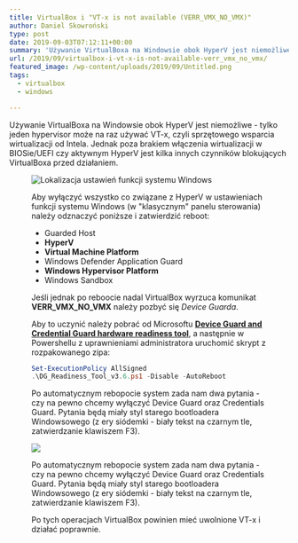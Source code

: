 ```yaml
---
title: VirtualBox i "VT-x is not available (VERR_VMX_NO_VMX)"
author: Daniel Skowroński
type: post
date: 2019-09-03T07:12:11+00:00
summary: 'Używanie VirtualBoxa na Windowsie obok HyperV jest niemożliwe - tylko jeden hypervisor może na raz używać VT-x, czyli sprzętowego wsparcia wirtualizacji od Intela. Jednak poza brakiem włączenia wirtualizacji w BIOSie/UEFI czy aktywnym HyperV jest kilka innych czynników blokujących VirtualBoxa przed działaniem.'
url: /2019/09/virtualbox-i-vt-x-is-not-available-verr_vmx_no_vmx/
featured_image: /wp-content/uploads/2019/09/Untitled.png
tags:
  - virtualbox
  - windows

---
```

Używanie VirtualBoxa na Windowsie obok HyperV jest niemożliwe - tylko jeden hypervisor może na raz używać VT-x, czyli sprzętowego wsparcia wirtualizacji od Intela. Jednak poza brakiem włączenia wirtualizacji w BIOSie/UEFI czy aktywnym HyperV jest kilka innych czynników blokujących VirtualBoxa przed działaniem.<figure class="wp-block-image size-large">

![Lokalizacja ustawień funkcji systemu Windows](/wp-content/uploads/2019/09/image-1.png)

Aby wyłączyć wszystko co związane z HyperV w ustawieniach funkcji systemu Windows (w "klasycznym" panelu sterowania) należy odznaczyć poniższe i zatwierdzić reboot:

  * Guarded Host
  * **HyperV**
  * **Virtual Machine Platform**
  * Windows Defender Application Guard
  * **Windows Hypervisor Platform**
  * Windows Sandbox

Jeśli jednak po reboocie nadal VirtualBox wyrzuca komunikat **VERR\_VMX\_NO_VMX** należy pozbyć się _Device Guarda_.

Aby to uczynić należy pobrać od Microsoftu [**Device Guard and Credential Guard hardware readiness tool**][1], a następnie w Powershellu z uprawnieniami administratora uruchomić skrypt z rozpakowanego zipa:

```ps1
Set-ExecutionPolicy AllSigned
.\DG_Readiness_Tool_v3.6.ps1 -Disable -AutoReboot
```


Po automatycznym rebopocie system zada nam dwa pytania - czy na pewno chcemy wyłączyć Device Guard oraz Credentials Guard. Pytania będą miały styl starego bootloadera Windowsowego (z ery siódemki - biały tekst na czarnym tle, zatwierdzanie klawiszem F3).

![](/wp-content/uploads/2019/09/image-2.png)

Po automatycznym rebopocie system zada nam dwa pytania - czy na pewno chcemy wyłączyć Device Guard oraz Credentials Guard. Pytania będą miały styl starego bootloadera Windowsowego (z ery siódemki - biały tekst na czarnym tle, zatwierdzanie klawiszem F3). 

Po tych operacjach VirtualBox powinien mieć uwolnione VT-x i działać poprawnie.

 [1]: https://www.microsoft.com/en-us/download/details.aspx?id=53337